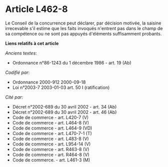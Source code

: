 # Article L462-8

Le Conseil de la concurrence peut déclarer, par décision motivée, la saisine irrecevable s'il estime que les faits invoqués
n'entrent pas dans le champ de sa compétence ou ne sont pas appuyés d'éléments suffisamment probants.

**Liens relatifs à cet article**

_Anciens textes_:

  - Ordonnance n°86-1243 du 1 décembre 1986 - art. 19 (Ab)

_Codifié par_:

  - Ordonnance 2000-912 2000-09-18
  - Loi n°2003-7 2003-01-03 art. 50 I (ratification)

_Cité par_:

  - Décret n°2002-689 du 30 avril 2002 - art. 34 (Ab)
  - Décret n°2002-689 du 30 avril 2002 - art. 46 (Ab)
  - Code de commerce - art. L420-7 (V)
  - Code de commerce - art. L464-8 (V)
  - Code de commerce - art. L464-9 (VD)
  - Code de commerce - art. L470-7-1 (T)
  - Code de commerce - art. L483-8 (V)
  - Code de commerce - art. L954-14 (V)
  - Code de commerce - art. R463-8 (V)
  - Code de commerce - art. R464-8 (V)
  - Code de commerce. - art. L461-3 (M)
